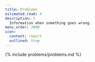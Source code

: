 ```yaml
---
title: Problems
estimated_read: 4
description: |
  Information when something goes wrong.
menu_order: 2800
icon:
  content: report
  outlined: true
---
```


{% include problems/problems.md %}
